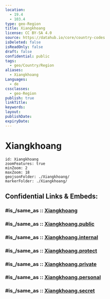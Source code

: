 ```yaml
---
location:
  - 19.4
  - 103.4
type: geo-Region
title: Xiangkhoang
license: CC BY-SA 4.0
source: https://datahub.io/core/country-codes
isDeleted: false
isReadOnly: false
draft: false
confidential: public
tags:
  - geo/Country/Region
aliases:
  - Xiangkhoang
Languages:
  - de
cssclasses:
  - geo-Region
publish: true
linkTitle:
keywords:
layout:
publishDate:
expiryDate:
---
```


# Xiangkhoang

```leaflet
id: Xiangkhoang
zoomFeatures: true 
minZoom: 2 
maxZoom: 18
geojsonFolder: ./Xiangkhoang/
markerFolder: ./Xiangkhoang/
```


## Confidential Links & Embeds: 

### #is_/same_as :: [Xiangkhoang](/_Standards/Earth/Continent/Asia/Asia~South~East/Laos/Provinces~Laos/Xiangkhoang.md) 

### #is_/same_as :: [Xiangkhoang.public](/_public/Earth/Continent/Asia/Asia~South~East/Laos/Provinces~Laos/Xiangkhoang.public.md) 

### #is_/same_as :: [Xiangkhoang.internal](/_internal/Earth/Continent/Asia/Asia~South~East/Laos/Provinces~Laos/Xiangkhoang.internal.md) 

### #is_/same_as :: [Xiangkhoang.protect](/_protect/Earth/Continent/Asia/Asia~South~East/Laos/Provinces~Laos/Xiangkhoang.protect.md) 

### #is_/same_as :: [Xiangkhoang.private](/_private/Earth/Continent/Asia/Asia~South~East/Laos/Provinces~Laos/Xiangkhoang.private.md) 

### #is_/same_as :: [Xiangkhoang.personal](/_personal/Earth/Continent/Asia/Asia~South~East/Laos/Provinces~Laos/Xiangkhoang.personal.md) 

### #is_/same_as :: [Xiangkhoang.secret](/_secret/Earth/Continent/Asia/Asia~South~East/Laos/Provinces~Laos/Xiangkhoang.secret.md)

